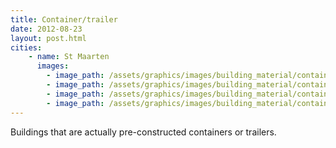 ```yaml
---
title: Container/trailer
date: 2012-08-23
layout: post.html
cities:
    - name: St Maarten
      images:
        - image_path: /assets/graphics/images/building_material/container-trailer/container_st_maarten_01.png
        - image_path: /assets/graphics/images/building_material/container-trailer/container_st_maarten_02.png
        - image_path: /assets/graphics/images/building_material/container-trailer/container_st_maarten_03.png
        - image_path: /assets/graphics/images/building_material/container-trailer/container_st_maarten_04.png
---
```

Buildings that are actually pre-constructed containers or trailers.
